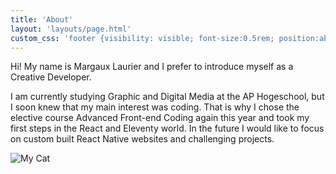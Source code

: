 ```yaml
---
title: 'About'
layout: 'layouts/page.html'
custom_css: 'footer {visibility: visible; font-size:0.5rem; position:absolute;bottom:1rem;} main {margin-top: 15%;}'
---
```

<div class="grid">
<div>
Hi! My name is Margaux Laurier and I prefer to introduce myself as a Creative Developer.

I am currently studying Graphic and Digital Media at the AP Hogeschool, but I soon knew that my main interest was coding. That is why I chose the elective course Advanced Front-end Coding again this year and took my first steps in the React and Eleventy world. In the future I would like to focus on custom built React Native websites and challenging projects.
</div>


![My Cat](/img/pluisje.jpg)

</div>
